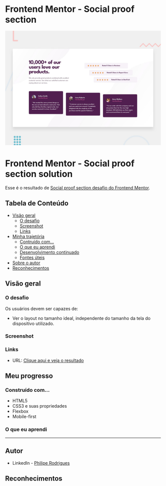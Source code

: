 # Frontend Mentor - Social proof section

![Design preview for the Social proof section coding challenge](./design/desktop-preview.jpg)

# Frontend Mentor - Social proof section solution

Esse é o resultado de [Social proof section desafio do Frontend Mentor](https://www.frontendmentor.io/challenges/social-proof-section-6e0qTv_bA).

## Tabela de Conteúdo

- [Visão geral](#overview)
  - [O desafio](#the-challenge)
  - [Screenshot](#screenshot)
  - [Links](#links)
- [Minha trajetória](#my-process)
  - [Contruído com...](#built-with)
  - [O que eu aprendi](#what-i-learned)
  - [Desenvolvimento continuado](#continued-development)
  - [Fontes úteis](#useful-resources)
- [Sobre o autor](#author)
- [Reconhecimentos](#acknowledgments)



## Visão geral

### O desafio

Os usuários devem ser capazes de:

- Ver o layout no tamanho ideal, independente do tamanho da tela do dispositivo utilizado.

### Screenshot

### Links

- URL: [Clique aqui e veja o resultado](https://social-proof-section-master-khaki.vercel.app/)

## Meu progresso

### Construído com...

- HTML5
- CSS3 e suas propriedades
- Flexbox
- Mobile-first

### O que eu aprendi

---

## Autor

- LinkedIn - [Philipe Rodrigues](https://www.linkedin.com/in/philipe-rodrigues-3b3884226/)

## Reconhecimentos
